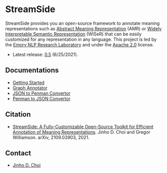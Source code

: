 # StreamSide

StreamSide provides you an open-source framework to annotate meaning representations such as [Abstract Meaning Representation](https://amr.isi.edu) (AMR) or [Widely Interpretable Semantic Representation](https://github.com/emorynlp/wiser) (WISeR) that can be easily customized for any representation in any language.
This project is led by the [Emory NLP Research Laboratory](http://nlp.cs.emory.edu) and under the [Apache 2.0](https://github.com/emorynlp/StreamSide/blob/master/LICENSE) license.
* Latest release: [0.5](https://github.com/emorynlp/StreamSide/releases/tag/streamside-0.5) (6/25/2021).

## Documentations

* [Getting Started](https://github.com/emorynlp/StreamSide/blob/master/docs/getting_started.md)
* [Graph Annotator](https://github.com/emorynlp/StreamSide/blob/master/docs/graph_annotator.md)
* [JSON to Penman Convertor](https://github.com/emorynlp/StreamSide/blob/master/docs/json_to_penman.md)
* [Penman to JSON Convertor](https://github.com/emorynlp/StreamSide/blob/master/docs/penman_to_json.md)

## Citation

* [StreamSide: A Fully-Customizable Open-Source Toolkit for Efficient Annotation of Meaning Representations](https://arxiv.org/abs/2109.09853). Jinho D. Choi and Gregor Williamson. arXiv, 2109.03903, 2021.

## Contact

* [Jinho D. Choi](http://www.cs.emory.edu/~choi)
